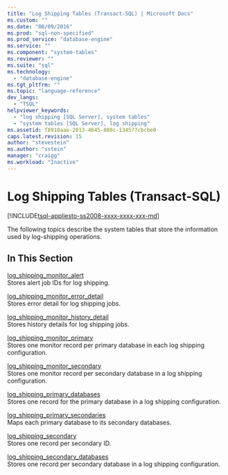 ```yaml
---
title: "Log Shipping Tables (Transact-SQL) | Microsoft Docs"
ms.custom: ""
ms.date: "08/09/2016"
ms.prod: "sql-non-specified"
ms.prod_service: "database-engine"
ms.service: ""
ms.component: "system-tables"
ms.reviewer: ""
ms.suite: "sql"
ms.technology: 
  - "database-engine"
ms.tgt_pltfrm: ""
ms.topic: "language-reference"
dev_langs: 
  - "TSQL"
helpviewer_keywords: 
  - "log shipping [SQL Server], system tables"
  - "system tables [SQL Server], log shipping"
ms.assetid: f8910aae-2013-4645-880c-134577cbcbe0
caps.latest.revision: 15
author: "stevestein"
ms.author: "sstein"
manager: "craigg"
ms.workload: "Inactive"
---
```

# Log Shipping Tables (Transact-SQL)
[!INCLUDE[tsql-appliesto-ss2008-xxxx-xxxx-xxx-md](../../includes/tsql-appliesto-ss2008-xxxx-xxxx-xxx-md.md)]

  The following topics describe the system tables that store the information used by log-shipping operations.  
  
## In This Section  
 [log_shipping_monitor_alert](../../relational-databases/system-tables/log-shipping-monitor-alert-transact-sql.md)  
 Stores alert job IDs for log shipping.  
  
 [log_shipping_monitor_error_detail](../../relational-databases/system-tables/log-shipping-monitor-error-detail-transact-sql.md)  
 Stores error detail for log shipping jobs.  
  
 [log_shipping_monitor_history_detail](../../relational-databases/system-tables/log-shipping-monitor-history-detail-transact-sql.md)  
 Stores history details for log shipping jobs.  
  
 [log_shipping_monitor_primary](../../relational-databases/system-tables/log-shipping-monitor-primary-transact-sql.md)  
 Stores one monitor record per primary database in each log shipping configuration.  
  
 [log_shipping_monitor_secondary](../../relational-databases/system-tables/log-shipping-monitor-secondary-transact-sql.md)  
 Stores one monitor record per secondary database in a log shipping configuration.  
  
 [log_shipping_primary_databases](../../relational-databases/system-tables/log-shipping-primary-databases-transact-sql.md)  
 Stores one record for the primary database in a log shipping configuration.  
  
 [log_shipping_primary_secondaries](../../relational-databases/system-tables/log-shipping-primary-secondaries-transact-sql.md)  
 Maps each primary database to its secondary databases.  
  
 [log_shipping_secondary](../../relational-databases/system-tables/log-shipping-secondary-transact-sql.md)  
 Stores one record per secondary ID.  
  
 [log_shipping_secondary_databases](../../relational-databases/system-tables/log-shipping-secondary-databases-transact-sql.md)  
 Stores one record per secondary database in a log shipping configuration.  
  
  
